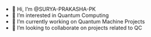 - 👋 Hi, I’m @SURYA-PRAKASHA-PK
- 👀 I’m interested in Quantum Computing
- 🌱 I’m currently working on Quantum Machine Projects
- 💞️ I’m looking to collaborate on projects related to QC


<!---
SURYA-PRAKASHA-PK/SURYA-PRAKASHA-PK is a ✨ special ✨ repository because its `README.md` (this file) appears on your GitHub profile.
You can click the Preview link to take a look at your changes.
--->

